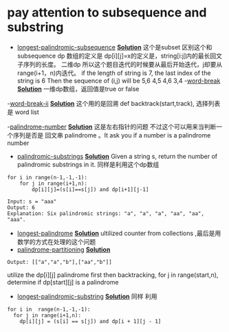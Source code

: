 # pay attention to subsequence and substring
- [longest-palindromic-subsequence](https://leetcode.cn/problems/longest-palindromic-subsequence/) [**Solution**](DP/longest-palindromic-subsequence.py) 这个是subset 区别这个和subsequence
dp 数组的定义是 dp[i][j]=x的定义是，string[i:j]内的最长回文子序列的长度。 二维dp
所以这个题目迭代的时候要从最后开始迭代，j却要从 range(i+1，n)内迭代。
if the length of string is 7, the last index of the string is 6
Then the sequence of (i,j) will be 
5,6
4,5
4,6
3,4
-[word-break](https://leetcode.cn/problems/word-break/) [**Solution**](DP/word-break.py) 
一维dp数组，返回值是true or false

-[word-break-ii](https://leetcode.cn/problems/word-break-ii/) [**Solution**](backtracking/word-break-ii.py)
这个用的是回溯 def backtrack(start,track), 选择列表是 word list

-[palindrome-number](https://leetcode.cn/problems/palindrome-number/) [**Solution**](backtracking/word-break-ii.py) 这是左右指针的问题 不过这个可以用来当判断一个序列是否是 回文串 palindrome 。It ask you if a number is a palindrome number
- [palindromic-substrings](https://leetcode.cn/problems/palindromic-substrings/) [**Solution**](DP/palindromic-substrings.py) Given a string s, return the number of palindromic substrings in it.
同样是利用这个dp数组
```
for i in range(n-1,-1,-1):
    for j in range(i+1,n):
        dp[i][j]=(s[i]==s[j]) and dp[i+1][j-1]
```
```
Input: s = "aaa"
Output: 6
Explanation: Six palindromic strings: "a", "a", "a", "aa", "aa", "aaa".
```
- [longest-palindrome](https://leetcode.cn/problems/longest-palindrome/) [**Solution**](backtracking/longest-palindrome.py)
  ultilized counter from collections ,最后是用数学的方式在处理的这个问题 
- [palindrome-partitioning](https://leetcode.cn/problems/palindrome-partitioning/) [**Solution**](backtracking/palindrome-partitioning.py)
```Input: s = "aab"
Output: [["a","a","b"],["aa","b"]]
```
utilize the dp[i][j] palindrome first then backtracking, for j in range(start,n), determine if dp[start][j] is a palindrome
- [longest-palindromic-substring](https://leetcode.cn/problems/longest-palindromic-substring/submissions/) [**Solution**](doublePointer/longest-palindromic-substring.py)
同样 利用 
```
for i in  range(n-1,-1,-1):
  for j in range(i+1,n):
    dp[i][j] = (s[i] == s[j]) and dp[i + 1][j - 1]

```